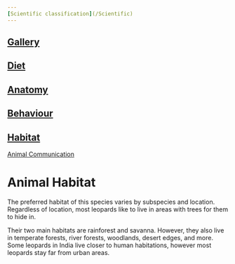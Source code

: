 ```yaml
---
[Scientific classification](/Scientific)
---
```

[Gallery](/gallery)
---
[Diet](/diet)
---
[Anatomy](/anatomy)
---
[Behaviour](/behaviour)
---
[Habitat](/habitat)
---
[Animal Communication](/communication)


# Animal Habitat

The preferred habitat of this species varies by subspecies and location. Regardless of location, most leopards like to live in areas with trees for them to hide in.

Their two main habitats are rainforest and savanna. However, they also live in temperate forests, river forests, woodlands, desert edges, and more. Some leopards in India live closer to human habitations, however most leopards stay far from urban areas.
